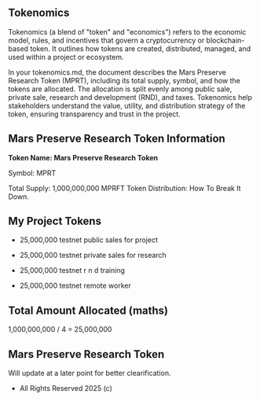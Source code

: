 ## Tokenomics


Tokenomics (a blend of "token" and "economics") refers to the economic model, rules, and incentives that govern a cryptocurrency or blockchain-based token. It outlines how tokens are created, distributed, managed, and used within a project or ecosystem.

In your tokenomics.md, the document describes the Mars Preserve Research Token (MPRT), including its total supply, symbol, and how the tokens are allocated. The allocation is split evenly among public sale, private sale, research and development (RND), and taxes. Tokenomics help stakeholders understand the value, utility, and distribution strategy of the token, ensuring transparency and trust in the project.

## Mars Preserve Research Token Information

   <b> Token Name: Mars Preserve Research Token </b>

Symbol: MPRT

Total Supply: 1,000,000,000 MPRFT Token
Distribution: How To Break It Down.

## My Project Tokens

- 25,000,000 testnet public sales for project

- 25,000,000 testnet private sales for research 

- 25,000,000 testnet r n d training

- 25,000,000 testnet remote worker

## Total Amount Allocated (maths)

1,000,000,000 / 4 = 25,000,000


## Mars Preserve Research Token
Will update at a later point for better clearification.

- All Rights Reserved 2025 (c)
